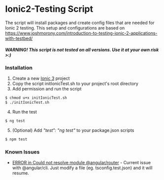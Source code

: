 # Ionic2-Testing Script

The script will install packages and create config files that are needed for Ionic 2 testing.
This setup and configurations are based on https://www.joshmorony.com/introduction-to-testing-ionic-2-applications-with-testbed/

##### WARNING! This script is not tested on all versions. Use it at your own risk >:)

### Installation
1. Create a new [Ionic 3](http://ionicframework.com/getting-started/) project
2. Copy the script initIonicTest.sh to your project's root directory
3. Add permission and run the script
```sh
$ chmod u+x initIonicTest.sh
$ ./initIonicTest.sh
```
4. Run the test
```sh
$ ng test
```
5. (Optional) Add *"test": "ng test"* to your package.json scripts
```sh
$ npm test
```

### Known Issues

* [ERROR in Could not resolve module @angular/router](https://github.com/angular/angular-cli/issues/5967) - Current issue with @angular/cli. Just modify a file (eg. tsconfig.test.json) and it will resume.
